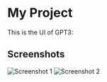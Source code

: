 # My Project

This is the UI of GPT3:

## Screenshots

![Screenshot 1](/screenshots/scr1)
![Screenshot 2](/screenshots/scr2)
